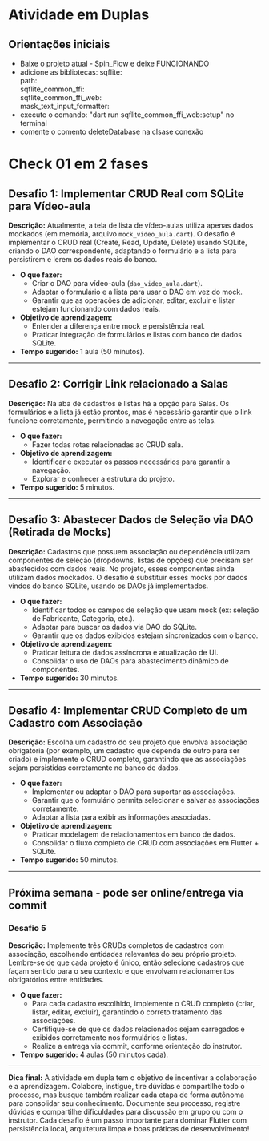 # Atividade em Duplas

## Orientações iniciais
- Baixe o projeto atual - Spin_Flow e deixe FUNCIONANDO
- adicione as bibliotecas:
      sqflite:  
      path:  
      sqflite_common_ffi:  
      sqflite_common_ffi_web:  
      mask_text_input_formatter:  
- execute o comando: "dart run sqflite_common_ffi_web:setup" no terminal
- comente o comento deleteDatabase na clsase conexão



# Check 01 em 2 fases

## Desafio 1: Implementar CRUD Real com SQLite para Vídeo-aula

**Descrição:**
Atualmente, a tela de lista de vídeo-aulas utiliza apenas dados mockados (em memória, arquivo `mock_video_aula.dart`). O desafio é implementar o CRUD real (Create, Read, Update, Delete) usando SQLite, criando o DAO correspondente, adaptando o formulário e a lista para persistirem e lerem os dados reais do banco.

- **O que fazer:**
  - Criar o DAO para vídeo-aula (`dao_video_aula.dart`).
  - Adaptar o formulário e a lista para usar o DAO em vez do mock.
  - Garantir que as operações de adicionar, editar, excluir e listar estejam funcionando com dados reais.
- **Objetivo de aprendizagem:**
  - Entender a diferença entre mock e persistência real.
  - Praticar integração de formulários e listas com banco de dados SQLite.
- **Tempo sugerido:** 1 aula (50 minutos).

---

## Desafio 2: Corrigir Link relacionado a Salas 

**Descrição:**
Na aba de cadastros e listas há a opção para Salas. Os formulários e a lista já estão prontos, mas é necessário garantir que o link funcione corretamente, permitindo a navegação entre as telas.

- **O que fazer:**
  - Fazer todas rotas relacionadas ao CRUD sala.
- **Objetivo de aprendizagem:**
  - Identificar e executar os passos necessários para garantir a navegação.
  - Explorar e conhecer a estrutura do projeto.
- **Tempo sugerido:** 5 minutos.

---

## Desafio 3: Abastecer Dados de Seleção via DAO (Retirada de Mocks)

**Descrição:**
Cadastros que possuem associação ou dependência utilizam componentes de seleção (dropdowns, listas de opções) que precisam ser abastecidos com dados reais. No projeto, esses componentes ainda utilizam dados mockados. O desafio é substituir esses mocks por dados vindos do banco SQLite, usando os DAOs já implementados.

- **O que fazer:**
  - Identificar todos os campos de seleção que usam mock (ex: seleção de Fabricante, Categoria, etc.).
  - Adaptar para buscar os dados via DAO do SQLite.
  - Garantir que os dados exibidos estejam sincronizados com o banco.
- **Objetivo de aprendizagem:**
  - Praticar leitura de dados assíncrona e atualização de UI.
  - Consolidar o uso de DAOs para abastecimento dinâmico de componentes.
- **Tempo sugerido:** 30 minutos.

---

## Desafio 4: Implementar CRUD Completo de um Cadastro com Associação

**Descrição:**
Escolha um cadastro do seu projeto que envolva associação obrigatória (por exemplo, um cadastro que dependa de outro para ser criado) e implemente o CRUD completo, garantindo que as associações sejam persistidas corretamente no banco de dados.

- **O que fazer:**
  - Implementar ou adaptar o DAO para suportar as associações.
  - Garantir que o formulário permita selecionar e salvar as associações corretamente.
  - Adaptar a lista para exibir as informações associadas.
- **Objetivo de aprendizagem:**
  - Praticar modelagem de relacionamentos em banco de dados.
  - Consolidar o fluxo completo de CRUD com associações em Flutter + SQLite.
- **Tempo sugerido:** 50 minutos.

---

## Próxima semana - pode ser online/entrega via commit

### Desafio 5

**Descrição:**
Implemente três CRUDs completos de cadastros com associação, escolhendo entidades relevantes do seu próprio projeto. Lembre-se de que cada projeto é único, então selecione cadastros que façam sentido para o seu contexto e que envolvam relacionamentos obrigatórios entre entidades.

- **O que fazer:**
  - Para cada cadastro escolhido, implemente o CRUD completo (criar, listar, editar, excluir), garantindo o correto tratamento das associações.
  - Certifique-se de que os dados relacionados sejam carregados e exibidos corretamente nos formulários e listas.
  - Realize a entrega via commit, conforme orientação do instrutor.
- **Tempo sugerido:** 4 aulas (50 minutos cada).

---

**Dica final:**
A atividade em dupla tem o objetivo de incentivar a colaboração e a aprendizagem. Colabore, instigue, tire dúvidas e compartilhe todo o processo, mas busque também realizar cada etapa de forma autônoma para consolidar seu conhecimento. Documente seu processo, registre dúvidas e compartilhe dificuldades para discussão em grupo ou com o instrutor. Cada desafio é um passo importante para dominar Flutter com persistência local, arquitetura limpa e boas práticas de desenvolvimento!
